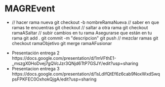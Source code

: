 # MAGREvent

<ul>
  <li> 
    <p>// hacer rama nueva git checkout -b nombreRamaNueva
       // saber en que ramas te encuentras git checkout
       // saltar a otra rama git checkout ramaASaltar
       // subir cambios en tu rama
          Asegurarse que están en tu rama 
          git add .
          git commit -m "descripcion"
          git push 
        // mezclar ramas  git checkout ramaObjetivo git merge ramaAFusionar
    </p>
  </li>
  
  <li> 
  Presentación entrega 2
  https://docs.google.com/presentation/d/1mVFthE1-_mszgX0HoDvej7gQVcJzr3QNjd6TtP7GSJY/edit?usp=sharing
  </li>
  <li>
  Presentacion entrega 3
  https://docs.google.com/presentation/d/1sLdIfQtEf6z6cab9NoxWxdSwqpsFPKFEC0OxhokQjgA/edit?usp=sharing
  </li>
</ul>


